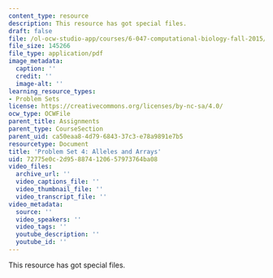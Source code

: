 ```yaml
---
content_type: resource
description: This resource has got special files.
draft: false
file: /ol-ocw-studio-app/courses/6-047-computational-biology-fall-2015/72775e0c2d958874120657973764ba08_MIT6_047F15_pset4.pdf
file_size: 145266
file_type: application/pdf
image_metadata:
  caption: ''
  credit: ''
  image-alt: ''
learning_resource_types:
- Problem Sets
license: https://creativecommons.org/licenses/by-nc-sa/4.0/
ocw_type: OCWFile
parent_title: Assignments
parent_type: CourseSection
parent_uid: ca50eaa8-4d79-6843-37c3-e78a9891e7b5
resourcetype: Document
title: 'Problem Set 4: Alleles and Arrays'
uid: 72775e0c-2d95-8874-1206-57973764ba08
video_files:
  archive_url: ''
  video_captions_file: ''
  video_thumbnail_file: ''
  video_transcript_file: ''
video_metadata:
  source: ''
  video_speakers: ''
  video_tags: ''
  youtube_description: ''
  youtube_id: ''
---
```

This resource has got special files.